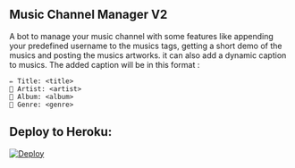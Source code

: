 ## Music Channel Manager V2

A bot to manage your music channel with some features like appending your predefined username to the musics tags, getting a short demo of the musics and posting the musics artworks. it can also add a dynamic caption to musics.
The added caption will be in this format :
```
✏️ Title: <title>
👤 Artist: <artist>
💽 Album: <album>
🎼 Genre: <genre>
```

## Deploy to Heroku:
[![Deploy](https://www.herokucdn.com/deploy/button.svg)](https://heroku.com/deploy?template=https://github.com/samadii/MusicChannelManagerV2)

